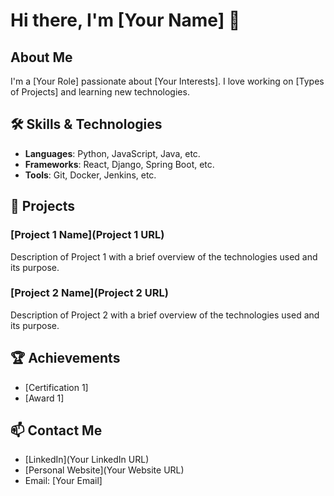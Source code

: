 # Hi there, I'm [Your Name] 👋

## About Me
I'm a [Your Role] passionate about [Your Interests]. I love working on [Types of Projects] and learning new technologies.

## 🛠 Skills & Technologies
- **Languages**: Python, JavaScript, Java, etc.
- **Frameworks**: React, Django, Spring Boot, etc.
- **Tools**: Git, Docker, Jenkins, etc.

## 🚀 Projects
### [Project 1 Name](Project 1 URL)
Description of Project 1 with a brief overview of the technologies used and its purpose.

### [Project 2 Name](Project 2 URL)
Description of Project 2 with a brief overview of the technologies used and its purpose.

## 🏆 Achievements
- [Certification 1]
- [Award 1]

## 📫 Contact Me
- [LinkedIn](Your LinkedIn URL)
- [Personal Website](Your Website URL)
- Email: [Your Email]
